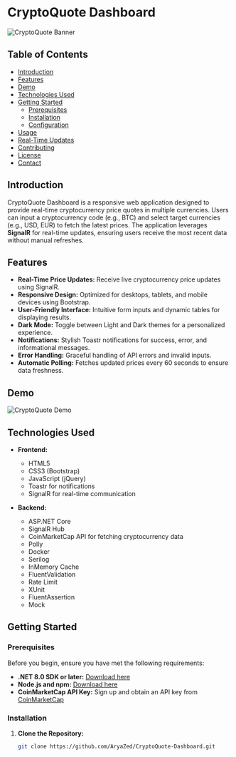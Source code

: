 # CryptoQuote Dashboard

![CryptoQuote Banner](path-to-your-banner-image.png) <!-- Optional: Add a banner image -->

## Table of Contents

- [Introduction](#introduction)
- [Features](#features)
- [Demo](#demo)
- [Technologies Used](#technologies-used)
- [Getting Started](#getting-started)
  - [Prerequisites](#prerequisites)
  - [Installation](#installation)
  - [Configuration](#configuration)
- [Usage](#usage)
- [Real-Time Updates](#real-time-updates)
- [Contributing](#contributing)
- [License](#license)
- [Contact](#contact)

## Introduction

CryptoQuote Dashboard is a responsive web application designed to provide real-time cryptocurrency price quotes in multiple currencies. Users can input a cryptocurrency code (e.g., BTC) and select target currencies (e.g., USD, EUR) to fetch the latest prices. The application leverages **SignalR** for real-time updates, ensuring users receive the most recent data without manual refreshes.

## Features

- **Real-Time Price Updates:** Receive live cryptocurrency price updates using SignalR.
- **Responsive Design:** Optimized for desktops, tablets, and mobile devices using Bootstrap.
- **User-Friendly Interface:** Intuitive form inputs and dynamic tables for displaying results.
- **Dark Mode:** Toggle between Light and Dark themes for a personalized experience.
- **Notifications:** Stylish Toastr notifications for success, error, and informational messages.
- **Error Handling:** Graceful handling of API errors and invalid inputs.
- **Automatic Polling:** Fetches updated prices every 60 seconds to ensure data freshness.

## Demo

![CryptoQuote Demo](path-to-demo-image.gif) <!-- Optional: Add a demo GIF or image -->

## Technologies Used

- **Frontend:**
  - HTML5
  - CSS3 (Bootstrap)
  - JavaScript (jQuery)
  - Toastr for notifications
  - SignalR for real-time communication

- **Backend:**
  - ASP.NET Core
  - SignalR Hub
  - CoinMarketCap API for fetching cryptocurrency data
  - Polly
  - Docker
  - Serilog
  - InMemory Cache
  - FluentValidation
  - Rate Limit
  - XUnit
  - FluentAssertion
  - Mock

## Getting Started

### Prerequisites

Before you begin, ensure you have met the following requirements:

- **.NET 8.0 SDK or later:** [Download here](https://dotnet.microsoft.com/download)
- **Node.js and npm:** [Download here](https://nodejs.org/)
- **CoinMarketCap API Key:** Sign up and obtain an API key from [CoinMarketCap](https://coinmarketcap.com/api/)

### Installation

1. **Clone the Repository:**

   ```bash
   git clone https://github.com/AryaZed/CryptoQuote-Dashboard.git
